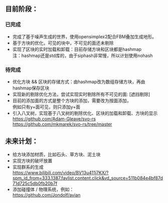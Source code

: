 ## 目前阶段：
### 已完成
- 完成了基于噪声生成的世界，使用opensimplex2配合FBM叠加生成地形。
- 基于方块的优化，可见的块中，不可见的面还未剔除
- 实现了区块的实时加载和卸载：目前存储方块和区块都是hashmap <br>
注：hashmap还是std库的，由于siphash非常慢，所以计划使用nohash
### 待完成
- 优化方块 && 区块的存储方式：由hashmap改为数组存储方块，再由hashmap保存区块
- 实现新的剔除优化方法，尝试实现实时剔除所有不可见的面: [遮挡剔除]
- 目前的添加面的方式是整个方块的添加，需要改为按面添加，<br>
例如只有y+面可见，则只添加y+面
- 引入八叉树，实现基于八叉树的剔除优化、区块的加载和卸载、方块的显示<br>
https://github.com/Adam-Gleave/svo-rs <br>
https://github.com/mkmarek/svo-rs/tree/master

## 未来计划：
- 给方块添加材质，比如石头、草方块、泥土块
- 实现方块的破坏放置
- 实现群系的生成 <br>
https://www.bilibili.com/video/BV13u411j7KX/?spm_id_from=333.1387.favlist.content.click&vd_source=511b084e4bf87d71d725c5db0fb20b7f
- 添加碰撞体 / 物理系统，例如：<br>
https://github.com/Jondolf/avian